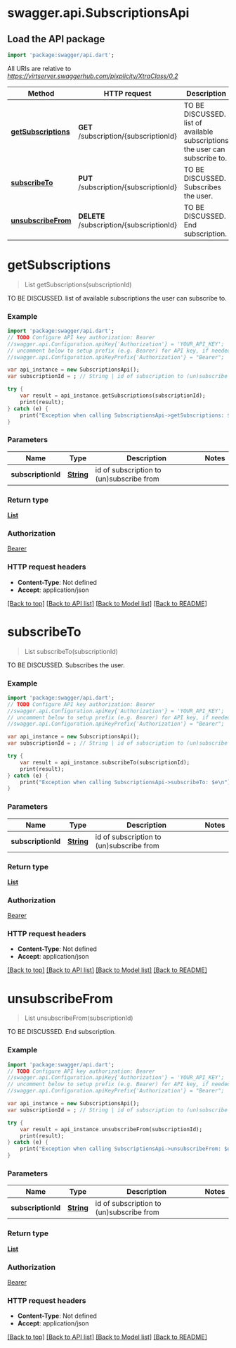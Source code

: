# swagger.api.SubscriptionsApi

## Load the API package
```dart
import 'package:swagger/api.dart';
```

All URIs are relative to *https://virtserver.swaggerhub.com/pixplicity/XtraClass/0.2*

Method | HTTP request | Description
------------- | ------------- | -------------
[**getSubscriptions**](SubscriptionsApi.md#getSubscriptions) | **GET** /subscription/{subscriptionId} | TO BE DISCUSSED. list of available subscriptions the user can subscribe to.
[**subscribeTo**](SubscriptionsApi.md#subscribeTo) | **PUT** /subscription/{subscriptionId} | TO BE DISCUSSED. Subscribes the user.
[**unsubscribeFrom**](SubscriptionsApi.md#unsubscribeFrom) | **DELETE** /subscription/{subscriptionId} | TO BE DISCUSSED. End subscription.


# **getSubscriptions**
> List<Subscription> getSubscriptions(subscriptionId)

TO BE DISCUSSED. list of available subscriptions the user can subscribe to.

### Example 
```dart
import 'package:swagger/api.dart';
// TODO Configure API key authorization: Bearer
//swagger.api.Configuration.apiKey{'Authorization'} = 'YOUR_API_KEY';
// uncomment below to setup prefix (e.g. Bearer) for API key, if needed
//swagger.api.Configuration.apiKeyPrefix{'Authorization'} = "Bearer";

var api_instance = new SubscriptionsApi();
var subscriptionId = ; // String | id of subscription to (un)subscribe from

try { 
    var result = api_instance.getSubscriptions(subscriptionId);
    print(result);
} catch (e) {
    print("Exception when calling SubscriptionsApi->getSubscriptions: $e\n");
}
```

### Parameters

Name | Type | Description  | Notes
------------- | ------------- | ------------- | -------------
 **subscriptionId** | [**String**](.md)| id of subscription to (un)subscribe from | 

### Return type

[**List<Subscription>**](Subscription.md)

### Authorization

[Bearer](../README.md#Bearer)

### HTTP request headers

 - **Content-Type**: Not defined
 - **Accept**: application/json

[[Back to top]](#) [[Back to API list]](../README.md#documentation-for-api-endpoints) [[Back to Model list]](../README.md#documentation-for-models) [[Back to README]](../README.md)

# **subscribeTo**
> List<Subscription> subscribeTo(subscriptionId)

TO BE DISCUSSED. Subscribes the user.

### Example 
```dart
import 'package:swagger/api.dart';
// TODO Configure API key authorization: Bearer
//swagger.api.Configuration.apiKey{'Authorization'} = 'YOUR_API_KEY';
// uncomment below to setup prefix (e.g. Bearer) for API key, if needed
//swagger.api.Configuration.apiKeyPrefix{'Authorization'} = "Bearer";

var api_instance = new SubscriptionsApi();
var subscriptionId = ; // String | id of subscription to (un)subscribe from

try { 
    var result = api_instance.subscribeTo(subscriptionId);
    print(result);
} catch (e) {
    print("Exception when calling SubscriptionsApi->subscribeTo: $e\n");
}
```

### Parameters

Name | Type | Description  | Notes
------------- | ------------- | ------------- | -------------
 **subscriptionId** | [**String**](.md)| id of subscription to (un)subscribe from | 

### Return type

[**List<Subscription>**](Subscription.md)

### Authorization

[Bearer](../README.md#Bearer)

### HTTP request headers

 - **Content-Type**: Not defined
 - **Accept**: application/json

[[Back to top]](#) [[Back to API list]](../README.md#documentation-for-api-endpoints) [[Back to Model list]](../README.md#documentation-for-models) [[Back to README]](../README.md)

# **unsubscribeFrom**
> List<Subscription> unsubscribeFrom(subscriptionId)

TO BE DISCUSSED. End subscription.

### Example 
```dart
import 'package:swagger/api.dart';
// TODO Configure API key authorization: Bearer
//swagger.api.Configuration.apiKey{'Authorization'} = 'YOUR_API_KEY';
// uncomment below to setup prefix (e.g. Bearer) for API key, if needed
//swagger.api.Configuration.apiKeyPrefix{'Authorization'} = "Bearer";

var api_instance = new SubscriptionsApi();
var subscriptionId = ; // String | id of subscription to (un)subscribe from

try { 
    var result = api_instance.unsubscribeFrom(subscriptionId);
    print(result);
} catch (e) {
    print("Exception when calling SubscriptionsApi->unsubscribeFrom: $e\n");
}
```

### Parameters

Name | Type | Description  | Notes
------------- | ------------- | ------------- | -------------
 **subscriptionId** | [**String**](.md)| id of subscription to (un)subscribe from | 

### Return type

[**List<Subscription>**](Subscription.md)

### Authorization

[Bearer](../README.md#Bearer)

### HTTP request headers

 - **Content-Type**: Not defined
 - **Accept**: application/json

[[Back to top]](#) [[Back to API list]](../README.md#documentation-for-api-endpoints) [[Back to Model list]](../README.md#documentation-for-models) [[Back to README]](../README.md)

